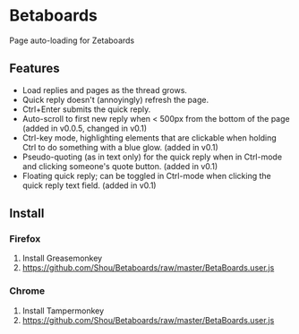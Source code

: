 Betaboards
==========

Page auto-loading for Zetaboards

## Features
* Load replies and pages as the thread grows.
* Quick reply doesn't (annoyingly) refresh the page.
* Ctrl+Enter submits the quick reply.
* Auto-scroll to first new reply when < 500px from the bottom of the page (added in v0.0.5, changed in v0.1)
* Ctrl-key mode, highlighting elements that are clickable when holding Ctrl to do something with a blue glow. (added in v0.1)
* Pseudo-quoting (as in text only) for the quick reply when in Ctrl-mode and clicking someone's quote button. (added in v0.1)
* Floating quick reply; can be toggled in Ctrl-mode when clicking the quick reply text field. (added in v0.1)

## Install

### Firefox
1. Install Greasemonkey
2. https://github.com/Shou/Betaboards/raw/master/BetaBoards.user.js

### Chrome
1. Install Tampermonkey
2. https://github.com/Shou/Betaboards/raw/master/BetaBoards.user.js
